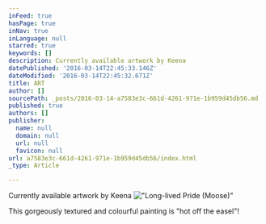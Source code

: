 ```yaml
---
inFeed: true
hasPage: true
inNav: true
inLanguage: null
starred: true
keywords: []
description: Currently available artwork by Keena
datePublished: '2016-03-14T22:45:33.146Z'
dateModified: '2016-03-14T22:45:32.671Z'
title: ART
author: []
sourcePath: _posts/2016-03-14-a7583e3c-661d-4261-971e-1b959d45db56.md
published: true
authors: []
publisher:
  name: null
  domain: null
  url: null
  favicon: null
url: a7583e3c-661d-4261-971e-1b959d45db56/index.html
_type: Article

---
```

Currently available artwork by Keena
!["Long-lived Pride (Moose)" ](https://the-grid-user-content.s3-us-west-2.amazonaws.com/c63cbf4a-5ec6-4ceb-8b74-3e97f2c34be0.jpg)

This gorgeously textured and colourful painting is "hot off the easel"!